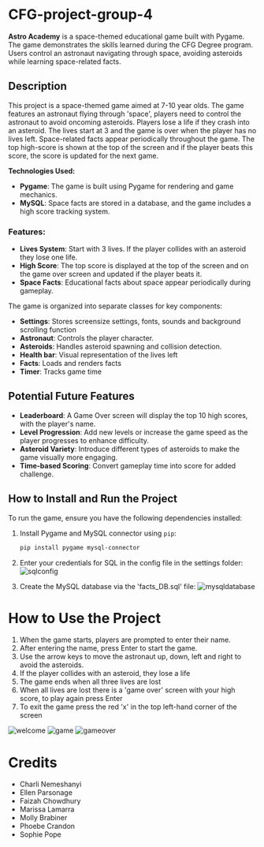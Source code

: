 # CFG-project-group-4
**Astro Academy** is a space-themed educational game built with Pygame. The game demonstrates the skills learned during the CFG Degree program. Users control an astronaut navigating through space, avoiding asteroids while learning space-related facts.


## Description

This project is a space-themed game aimed at 7-10 year olds. The game features an astronaut flying through 'space', players need to control the astronaut to avoid oncoming asteroids. Players lose a life if they crash into an asteroid. The lives start at 3 and the game is over when the player has no lives left.
Space-related facts appear periodically throughout the game.
The top high-score is shown at the top of the screen and if the player beats this score, the score is updated for the next game.


**Technologies Used:**
- **Pygame**: The game is built using Pygame for rendering and game mechanics.
- **MySQL**: Space facts are stored in a database, and the game includes a high score tracking system.

### Features:
- **Lives System**: Start with 3 lives. If the player collides with an asteroid they lose one life.
- **High Score**: The top score is displayed at the top of the screen and on the game over screen and updated if the player beats it.
- **Space Facts**: Educational facts about space appear periodically during gameplay.

The game is organized into separate classes for key components:
- **Settings**: Stores screensize settings, fonts, sounds and background scrolling function
- **Astronaut**: Controls the player character.
- **Asteroids**: Handles asteroid spawning and collision detection.
- **Health bar**: Visual representation of the lives left
- **Facts**: Loads and renders facts
- **Timer**: Tracks game time 
  

## Potential Future Features
- **Leaderboard**: A Game Over screen will display the top 10 high scores, with the player's name.
- **Level Progression**: Add new levels or increase the game speed as the player progresses to enhance difficulty.
- **Asteroid Variety**: Introduce different types of asteroids to make the game visually more engaging.
- **Time-based Scoring**: Convert gameplay time into score for added challenge.

## How to Install and Run the Project

To run the game, ensure you have the following dependencies installed:

1. Install Pygame and MySQL connector using `pip`:
   ```bash
   pip install pygame mysql-connector

2. Enter your credentials for SQL in the config file in the settings folder:
   ![sqlconfig](images/sql_config_file-1.png)

3. Create the MySQL database via the 'facts_DB.sql' file:
   ![mysqldatabase](<images/Screenshot 2024-12-06 at 16.31.38.png>)


# How to Use the Project
1. When the game starts, players are prompted to enter their name.
2. After entering the name, press Enter to start the game.
3. Use the arrow keys to move the astronaut up, down, left and right to avoid the asteroids.
4. If the player collides with an asteroid, they lose a life
5. The game ends when all three lives are lost
6. When all lives are lost there is a 'game over' screen with your high score, to play again press Enter
7. To exit the game press the red 'x' in the top left-hand corner of the screen


![welcome](https://github.com/user-attachments/assets/72e638db-cac2-4dfa-bd6d-4b848501ee91)
![game](https://github.com/user-attachments/assets/b75d094e-5c00-4ae6-be49-bd9b74c26d89)
![gameover](https://github.com/user-attachments/assets/4d9466de-3e6a-408b-976e-e4175dc5f1e6)



# Credits
* Charli Nemeshanyi
* Ellen Parsonage
* Faizah Chowdhury
* Marissa Lamarra
* Molly Brabiner
* Phoebe Crandon 
* Sophie Pope
